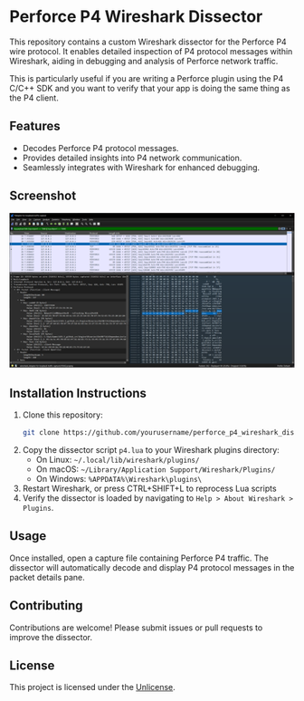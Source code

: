 # Perforce P4 Wireshark Dissector

This repository contains a custom Wireshark dissector for the Perforce P4 wire protocol. It enables detailed inspection of P4 protocol messages within Wireshark, aiding in debugging and analysis of Perforce network traffic.

This is particularly useful if you are writing a Perforce plugin using the P4 C/C++ SDK and you want to verify that your app is doing the same thing as the P4 client.

## Features

- Decodes Perforce P4 protocol messages.
- Provides detailed insights into P4 network communication.
- Seamlessly integrates with Wireshark for enhanced debugging.

## Screenshot

![Screenshot of the dissector in action](screenshot.png)

## Installation Instructions

1. Clone this repository:
    ```bash
    git clone https://github.com/yourusername/perforce_p4_wireshark_dissector.git
    ```
2. Copy the dissector script `p4.lua` to your Wireshark plugins directory:
    - On Linux: `~/.local/lib/wireshark/plugins/`
    - On macOS: `~/Library/Application Support/Wireshark/Plugins/`
    - On Windows: `%APPDATA%\Wireshark\plugins\`
3. Restart Wireshark, or press CTRL+SHIFT+L to reprocess Lua scripts
4. Verify the dissector is loaded by navigating to `Help > About Wireshark > Plugins`.

## Usage

Once installed, open a capture file containing Perforce P4 traffic. The dissector will automatically decode and display P4 protocol messages in the packet details pane.

## Contributing

Contributions are welcome! Please submit issues or pull requests to improve the dissector.

## License

This project is licensed under the [Unlicense](LICENSE).
